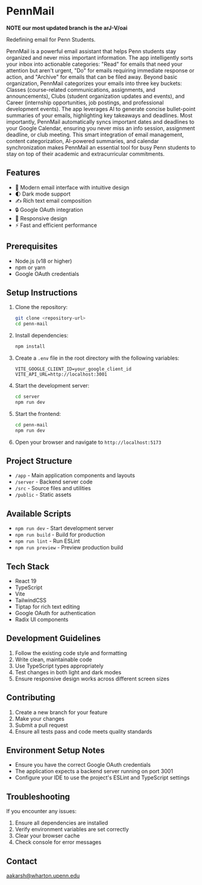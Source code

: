 # PennMail
****NOTE our most updated branch is the arJ-V/oai****

Redefining email for Penn Students.

PennMail is a powerful email assistant that helps Penn students stay organized and never miss important information. The app intelligently sorts your inbox into actionable categories: "Read" for emails that need your attention but aren't urgent, "Do" for emails requiring immediate response or action, and "Archive" for emails that can be filed away. Beyond basic organization, PennMail categorizes your emails into three key buckets: Classes (course-related communications, assignments, and announcements), Clubs (student organization updates and events), and Career (internship opportunities, job postings, and professional development events). The app leverages AI to generate concise bullet-point summaries of your emails, highlighting key takeaways and deadlines. Most importantly, PennMail automatically syncs important dates and deadlines to your Google Calendar, ensuring you never miss an info session, assignment deadline, or club meeting. This smart integration of email management, content categorization, AI-powered summaries, and calendar synchronization makes PennMail an essential tool for busy Penn students to stay on top of their academic and extracurricular commitments.

## Features

- 📧 Modern email interface with intuitive design
- 🌓 Dark mode support
- ✍️ Rich text email composition
- 🔒 Google OAuth integration
- 📱 Responsive design
- ⚡ Fast and efficient performance

## Prerequisites

- Node.js (v18 or higher)
- npm or yarn
- Google OAuth credentials

## Setup Instructions

1. Clone the repository:
   ```bash
   git clone <repository-url>
   cd penn-mail
   ```

2. Install dependencies:
   ```bash
   npm install
   ```

3. Create a `.env` file in the root directory with the following variables:
   ```
   VITE_GOOGLE_CLIENT_ID=your_google_client_id
   VITE_API_URL=http://localhost:3001
   ```

4. Start the development server:
   ```bash
   cd server
   npm run dev
   ```

5. Start the frontend:
   ```bash
   cd penn-mail
   npm run dev
   ```

6. Open your browser and navigate to `http://localhost:5173`

## Project Structure

- `/app` - Main application components and layouts
- `/server` - Backend server code
- `/src` - Source files and utilities
- `/public` - Static assets

## Available Scripts

- `npm run dev` - Start development server
- `npm run build` - Build for production
- `npm run lint` - Run ESLint
- `npm run preview` - Preview production build

## Tech Stack

- React 19
- TypeScript
- Vite
- TailwindCSS
- Tiptap for rich text editing
- Google OAuth for authentication
- Radix UI components

## Development Guidelines

1. Follow the existing code style and formatting
2. Write clean, maintainable code
3. Use TypeScript types appropriately
4. Test changes in both light and dark modes
5. Ensure responsive design works across different screen sizes

## Contributing

1. Create a new branch for your feature
2. Make your changes
3. Submit a pull request
4. Ensure all tests pass and code meets quality standards

## Environment Setup Notes

- Ensure you have the correct Google OAuth credentials
- The application expects a backend server running on port 3001
- Configure your IDE to use the project's ESLint and TypeScript settings

## Troubleshooting

If you encounter any issues:

1. Ensure all dependencies are installed
2. Verify environment variables are set correctly
3. Clear your browser cache
4. Check console for error messages


## Contact

aakarsh@wharton.upenn.edu
